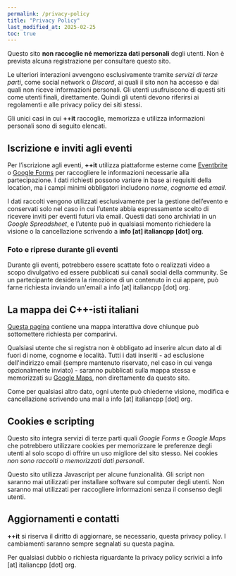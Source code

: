 ```yaml
---
permalink: /privacy-policy
title: "Privacy Policy"
last_modified_at: 2025-02-25
toc: true
---
```


Questo sito **non raccoglie né memorizza dati personali** degli utenti. Non è prevista alcuna registrazione per consultare questo sito.

Le ulteriori interazioni avvengono esclusivamente tramite *servizi di terze parti*, come social network o *Discord*, ai quali il sito non ha accesso e dai quali non riceve informazioni personali. Gli utenti usufruiscono di questi siti come utenti finali, direttamente. Quindi gli utenti devono riferirsi ai regolamenti e alle privacy policy dei siti stessi.

Gli unici casi in cui **++it** raccoglie, memorizza e utilizza informazioni personali sono di seguito elencati.

## Iscrizione e inviti agli eventi

Per l’iscrizione agli eventi, **++it** utilizza piattaforme esterne come [Eventbrite](https://www.eventbrite.it/) o [Google Forms](http://forms.google.com/) per raccogliere le informazioni necessarie alla partecipazione. I dati richiesti possono variare in base ai requisiti della location, ma i campi minimi obbligatori includono *nome*, *cognome* ed *email*.

I dati raccolti vengono utilizzati esclusivamente per la gestione dell’evento e conservati solo nel caso in cui l’utente abbia espressamente scelto di ricevere inviti per eventi futuri via email. Questi dati sono archiviati in un *Google Spreadsheet*, e l’utente può in qualsiasi momento richiedere la visione o la cancellazione scrivendo a **info \[at\] italiancpp \[dot\] org**.

### Foto e riprese durante gli eventi

Durante gli eventi, potrebbero essere scattate foto o realizzati video a scopo divulgativo ed essere pubblicati sui canali social della community. Se un partecipante desidera la rimozione di un contenuto in cui appare, può farne richiesta inviando un'email a info \[at\] italiancpp \[dot\] org.

## La mappa dei C++-isti italiani

[Questa pagina](http://italiancpp.org/map) contiene una mappa interattiva dove chiunque può sottomettere richiesta per comparirvi.

Qualsiasi utente che si registra non è obbligato ad inserire alcun dato al di fuori di nome, cognome e località. Tutti i dati inseriti - ad esclusione dell'indirizzo email (sempre mantenuto riservato, nel caso in cui venga opzionalmente inviato) - saranno pubblicati sulla mappa stessa e memorizzati su [Google Maps](http://maps.google.com), non direttamente da questo sito.

Come per qualsiasi altro dato, ogni utente può chiederne visione, modifica e cancellazione scrivendo una mail a info \[at\] italiancpp \[dot\] org.

## Cookies e scripting

Questo sito integra servizi di terze parti quali *Google Forms* e *Google Maps* che potrebbero utilizzare cookies per memorizzare le preferenze degli utenti al solo scopo di offrire un uso migliore del sito stesso. Nei cookies *non sono raccolti o memorizzati dati personali*.

Questo sito utilizza Javascript per alcune funzionalità. Gli script non saranno mai utilizzati per installare software sul computer degli utenti. Non saranno mai utilizzati per raccogliere informazioni senza il consenso degli utenti.

## Aggiornamenti e contatti

**++it** si riserva il diritto di aggiornare, se necessario, questa privacy policy. I cambiamenti saranno sempre segnalati su questa pagina.

Per qualsiasi dubbio o richiesta riguardante la privacy policy scrivici a info \[at\] italiancpp \[dot\] org.